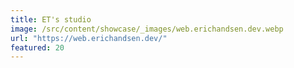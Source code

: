 ```yaml
---
title: ET's studio
image: /src/content/showcase/_images/web.erichandsen.dev.webp
url: "https://web.erichandsen.dev/"
featured: 20
---
```

